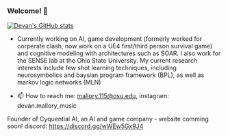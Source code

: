 ### Welcome! 👋

<!--
**dman82499/dman82499** is a ✨ _special_ ✨ repository because its `README.md` (this file) appears on your GitHub profile.
!-->
[![Devan's GitHub stats](https://github-readme-stats.vercel.app/api?username=dman82499&count_private=true)](https://github.com/anuraghazra/github-readme-stats)


- Currently working on AI, game development (formerly worked for corperate clash, now work on a UE4 first/third person survival game) and cognitive modeling with architectures such as SOAR. I also work for the SENSE lab at the Ohio State University. My current research interests include few shot learning techniques, including neurosymbolics and baysian program framework (BPL), as well as markov logic networks (MLN)

- 📫 How to reach me: mallory.115@osu.edu, instagram: devan.mallory_music

Founder of Cyquential AI, an AI and game company - website comming soon!
discord: https://discord.gg/wWEw5Gx9J4

